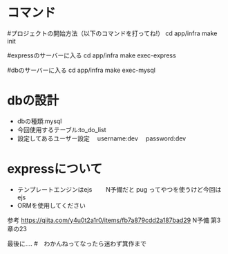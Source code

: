 # コマンド ############################################
#プロジェクトの開始方法（以下のコマンドを打ってね!）
cd app/infra
make init

#expressのサーバーに入る
cd app/infra
make exec-express

#dbのサーバーに入る
cd app/infra
make exec-mysql

# dbの設計 ##########################################
- dbの種類:mysql
- 今回使用するテーブル:to_do_list
- 設定してあるユーザー設定
　username:dev
　password:dev

# expressについて ####################################
- テンプレートエンジンはejs
　　N予備だと pug ってやつを使うけど今回はejs
- ORMを使用してください

 参考 https://qiita.com/y4u0t2a1r0/items/fb7a879cdd2a187bad29
 N予備 第3章の23

最後に....
  #　わかんねってなったら迷わず箕作まで
